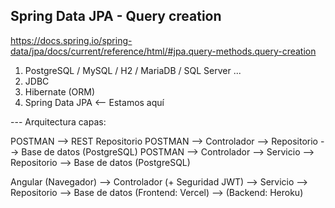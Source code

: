 ## Spring Data JPA - Query creation

https://docs.spring.io/spring-data/jpa/docs/current/reference/html/#jpa.query-methods.query-creation


1. PostgreSQL / MySQL / H2 / MariaDB / SQL Server ...
2. JDBC
3. Hibernate (ORM)
4. Spring Data JPA <-- Estamos aquí


--- Arquitectura capas:

POSTMAN --> REST Repositorio
POSTMAN --> Controlador --> Repositorio --> Base de datos (PostgreSQL)
POSTMAN --> Controlador --> Servicio --> Repositorio --> Base de datos (PostgreSQL)




Angular (Navegador) --> Controlador (+ Seguridad JWT) --> Servicio --> Repositorio --> Base de datos
(Frontend: Vercel) --> (Backend: Heroku)

